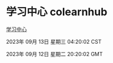 # 学习中心 colearnhub
[学习中心](http://219.139.197.2:56308/colearnhub/)

2023年 09月 13日 星期三 04:20:02 CST

2023年 09月 12日 星期二 20:20:02 GMT
